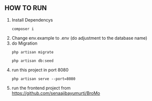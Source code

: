 ## HOW TO RUN
1. Install Dependencys
   ```
   composer i
   ```
2. Change env.example to .env (do adjustment to the database name)
3. do Migration
   ```
   php artisan migrate
   ```
   ```
   php artisan db:seed
   ```
4. run this project in port 8080
   ```
   php artisan serve --port=8080
   ```
3. run the frontend project from https://github.com/senaajibayumurti/BroMo
